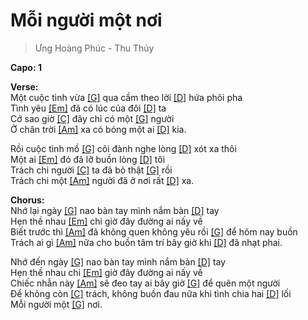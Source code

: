 # Mỗi người một nơi
> Ưng Hoàng Phúc - Thu Thủy

**Capo: 1**   

**Verse:**   
Một cuộc tình vừa [[G]]() qua cầm theo lời [[D]]() hứa phôi pha   
Tình yêu [[Em]]() đã có lúc của đôi [[D]]() ta   
Cớ sao giờ [[C]]() đây chỉ có một [[G]]() người   
Ở chân trời [[Am]]() xa có bóng một ai [[D]]() kia.   

Rồi cuộc tình mồ [[G]]() côi đành nghe lòng [[D]]() xót xa thôi   
Một ai [[Em]]() đó đã lỡ buồn lòng [[D]]() tôi   
Trách chi người [[C]]() ta đã bỏ thật [[G]]() rồi   
Trách chi một [[Am]]() người đã ở nơi rất [[D]]() xa.   

**Chorus:**   
Nhớ lại ngày [[G]]() nao bàn tay mình nắm bàn [[D]]() tay   
Hẹn thề nhau [[Em]]() chi giờ đây đường ai nấy về   
Biết trước thì [[Am]]() đã không quen không yêu rồi [[G]]() để hôm nay buồn   
Trách ai gì [[Am]]() nữa cho buồn tâm trí bây giờ khi [[D]]() đã nhạt phai.   

Nhớ đến ngày [[G]]() nao bàn tay mình nắm bàn [[D]]() tay   
Hẹn thề nhau chi [[Em]]() giờ đây đường ai nấy về   
Chiếc nhẫn này [[Am]]() sẽ đeo tay ai bây giờ [[G]]() để quên một người   
Để không còn [[C]]() trách, không buồn đau nữa khi tình chia hai [[D]]() lối   
Mỗi người một [[G]]() nơi.   
